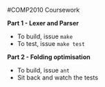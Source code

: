 #COMP2010 Coursework

**Part 1 - Lexer and Parser**
 - To build, issue `make`
 - To test, issue `make test`

**Part 2 - Folding optimisation**
 - To build, issue `ant`
 - Sit back and watch the tests